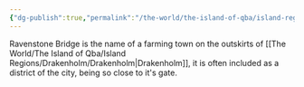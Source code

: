 ```yaml
---
{"dg-publish":true,"permalink":"/the-world/the-island-of-qba/island-regions/drakenholm/districts-of-drakenholm/ravenstone-bridge/"}
---
```


Ravenstone Bridge is the name of a farming town on the outskirts of [[The World/The Island of Qba/Island Regions/Drakenholm/Drakenholm\|Drakenholm]], it is often included as a district of the city, being so close to it's gate.